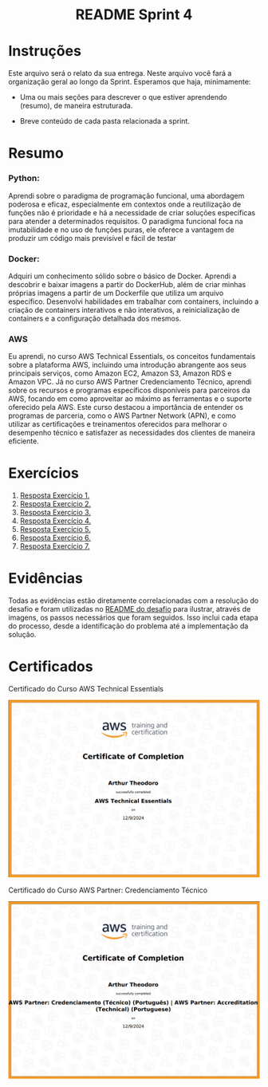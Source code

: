 <h1 align="center">README Sprint 4</h1>

# Instruções

Este arquivo será o relato da sua entrega. Neste arquivo você fará a organização geral ao longo da Sprint. Esperamos que haja, minimamente:

- Uma ou mais seções para descrever o que estiver aprendendo (resumo), de maneira estruturada.

- Breve conteúdo de cada pasta relacionada a sprint.

# Resumo

### Python: 
Aprendi sobre o paradigma de programação funcional, uma abordagem poderosa e eficaz, especialmente em contextos onde a reutilização de funções não é prioridade e há a necessidade de criar soluções específicas para atender a determinados requisitos. O paradigma funcional foca na imutabilidade e no uso de funções puras, ele oferece a vantagem de produzir um código mais previsível e fácil de testar

### Docker: 

Adquiri um conhecimento sólido sobre o básico de Docker. Aprendi a descobrir e baixar imagens a partir do DockerHub, além de criar minhas próprias imagens a partir de um Dockerfile que utiliza um arquivo específico. Desenvolvi habilidades em trabalhar com containers, incluindo a criação de containers interativos e não interativos, a reinicialização de containers e a configuração detalhada dos mesmos.

### AWS

Eu aprendi, no curso AWS Technical Essentials, os conceitos fundamentais sobre a plataforma AWS, incluindo uma introdução abrangente aos seus principais serviços, como Amazon EC2, Amazon S3, Amazon RDS e Amazon VPC.  Já no curso AWS Partner Credenciamento Técnico, aprendi sobre os recursos e programas específicos disponíveis para parceiros da AWS, focando em como aproveitar ao máximo as ferramentas e o suporte oferecido pela AWS. Este curso destacou a importância de entender os programas de parceria, como o AWS Partner Network (APN), e como utilizar as certificações e treinamentos oferecidos para melhorar o desempenho técnico e satisfazer as necessidades dos clientes de maneira eficiente.

# Exercícios


1. [Resposta Exercício 1.](./Exercicios/Exercicio1.py)
2. [Resposta Exercício 2.](./Exercicios/Exercicio2.py)
3. [Resposta Exercício 3.](./Exercicios/Exercicio3.py)
4. [Resposta Exercício 4.](./Exercicios/Exercicio4.py)
5. [Resposta Exercício 5.](./Exercicios/Exercicio5.py)
6. [Resposta Exercício 6.](./Exercicios/Exercicio6.py)
7. [Resposta Exercício 7.](./Exercicios/Exercicio7.py)



# Evidências


Todas as evidências estão diretamente correlacionadas com a resolução do desafio e foram utilizadas no [README do desafio](./Desafio/README.md) para ilustrar, através de imagens, os passos necessários que foram seguidos. Isso inclui cada etapa do processo, desde a identificação do problema até a implementação da solução.


# Certificados


Certificado do Curso AWS Technical Essentials

![Curso AWS Technical Essentials](./Certificados/AWS-Technical-Essentials%20Certificado.png)

Certificado do Curso AWS Partner: Credenciamento Técnico

![Curso AWS Parter: Credenciamente Técnico](./Certificados/AWS%20Partner%20Accreditation%20Technical.png)
 




